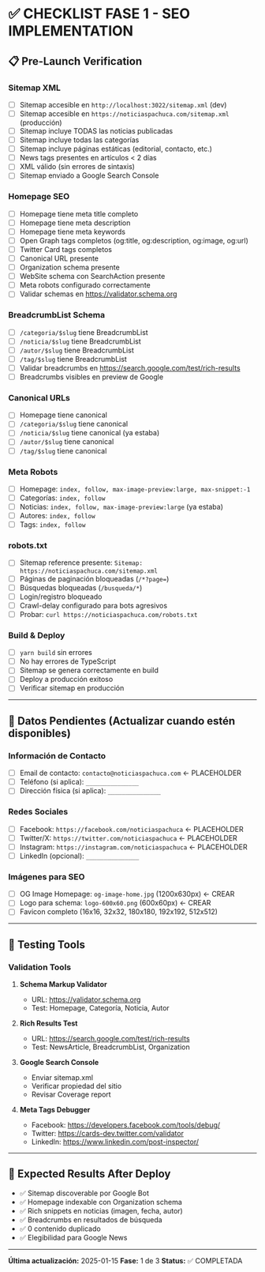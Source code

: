 # ✅ CHECKLIST FASE 1 - SEO IMPLEMENTATION

## 📋 Pre-Launch Verification

### Sitemap XML
- [ ] Sitemap accesible en `http://localhost:3022/sitemap.xml` (dev)
- [ ] Sitemap accesible en `https://noticiaspachuca.com/sitemap.xml` (producción)
- [ ] Sitemap incluye TODAS las noticias publicadas
- [ ] Sitemap incluye todas las categorías
- [ ] Sitemap incluye páginas estáticas (editorial, contacto, etc.)
- [ ] News tags presentes en artículos < 2 días
- [ ] XML válido (sin errores de sintaxis)
- [ ] Sitemap enviado a Google Search Console

### Homepage SEO
- [ ] Homepage tiene meta title completo
- [ ] Homepage tiene meta description
- [ ] Homepage tiene meta keywords
- [ ] Open Graph tags completos (og:title, og:description, og:image, og:url)
- [ ] Twitter Card tags completos
- [ ] Canonical URL presente
- [ ] Organization schema presente
- [ ] WebSite schema con SearchAction presente
- [ ] Meta robots configurado correctamente
- [ ] Validar schemas en https://validator.schema.org

### BreadcrumbList Schema
- [ ] `/categoria/$slug` tiene BreadcrumbList
- [ ] `/noticia/$slug` tiene BreadcrumbList
- [ ] `/autor/$slug` tiene BreadcrumbList
- [ ] `/tag/$slug` tiene BreadcrumbList
- [ ] Validar breadcrumbs en https://search.google.com/test/rich-results
- [ ] Breadcrumbs visibles en preview de Google

### Canonical URLs
- [ ] Homepage tiene canonical
- [ ] `/categoria/$slug` tiene canonical
- [ ] `/noticia/$slug` tiene canonical (ya estaba)
- [ ] `/autor/$slug` tiene canonical
- [ ] `/tag/$slug` tiene canonical

### Meta Robots
- [ ] Homepage: `index, follow, max-image-preview:large, max-snippet:-1`
- [ ] Categorías: `index, follow`
- [ ] Noticias: `index, follow, max-image-preview:large` (ya estaba)
- [ ] Autores: `index, follow`
- [ ] Tags: `index, follow`

### robots.txt
- [ ] Sitemap reference presente: `Sitemap: https://noticiaspachuca.com/sitemap.xml`
- [ ] Páginas de paginación bloqueadas (`/*?page=`)
- [ ] Búsquedas bloqueadas (`/busqueda/*`)
- [ ] Login/registro bloqueado
- [ ] Crawl-delay configurado para bots agresivos
- [ ] Probar: `curl https://noticiaspachuca.com/robots.txt`

### Build & Deploy
- [ ] `yarn build` sin errores
- [ ] No hay errores de TypeScript
- [ ] Sitemap se genera correctamente en build
- [ ] Deploy a producción exitoso
- [ ] Verificar sitemap en producción

---

## 📝 Datos Pendientes (Actualizar cuando estén disponibles)

### Información de Contacto
- [ ] Email de contacto: `contacto@noticiaspachuca.com` ← PLACEHOLDER
- [ ] Teléfono (si aplica): `_______________`
- [ ] Dirección física (si aplica): `_______________`

### Redes Sociales
- [ ] Facebook: `https://facebook.com/noticiaspachuca` ← PLACEHOLDER
- [ ] Twitter/X: `https://twitter.com/noticiaspachuca` ← PLACEHOLDER
- [ ] Instagram: `https://instagram.com/noticiaspachuca` ← PLACEHOLDER
- [ ] LinkedIn (opcional): `_______________`

### Imágenes para SEO
- [ ] OG Image Homepage: `og-image-home.jpg` (1200x630px) ← CREAR
- [ ] Logo para schema: `logo-600x60.png` (600x60px) ← CREAR
- [ ] Favicon completo (16x16, 32x32, 180x180, 192x192, 512x512)

---

## 🧪 Testing Tools

### Validation Tools
1. **Schema Markup Validator**
   - URL: https://validator.schema.org
   - Test: Homepage, Categoría, Noticia, Autor

2. **Rich Results Test**
   - URL: https://search.google.com/test/rich-results
   - Test: NewsArticle, BreadcrumbList, Organization

3. **Google Search Console**
   - Enviar sitemap.xml
   - Verificar propiedad del sitio
   - Revisar Coverage report

4. **Meta Tags Debugger**
   - Facebook: https://developers.facebook.com/tools/debug/
   - Twitter: https://cards-dev.twitter.com/validator
   - LinkedIn: https://www.linkedin.com/post-inspector/

---

## 🎯 Expected Results After Deploy

- ✅ Sitemap discoverable por Google Bot
- ✅ Homepage indexable con Organization schema
- ✅ Rich snippets en noticias (imagen, fecha, autor)
- ✅ Breadcrumbs en resultados de búsqueda
- ✅ 0 contenido duplicado
- ✅ Elegibilidad para Google News

---

**Última actualización:** 2025-01-15
**Fase:** 1 de 3
**Status:** ✅ COMPLETADA
